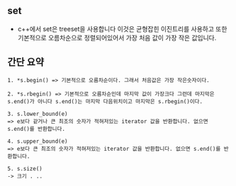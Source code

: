 ## set

- c++에서 set은 treeset을 사용합니다 이것은 균형잡힌 이진트리를 사용하고 또한 기본적으로 오름차순으로 정렬되어있어서 가장 처음 값이 가장 작은 값입니다.

## 간단 요약

````
1. *s.begin() => 기본적으로 오름차순이다. 그래서 처음값은 가장 작은숫자이다.

2. *s.rbegin() => 기본적으로 오름차순인데 마지막 값이 가장크다 그런데 마지막은 s.end()가 아니다 s.end()는 마지막 다음위치이고 마지막은 s.rbegin()이다.

3. s.lower_bound(e) 
=> e보다 같거나 큰 최조의 숫자가 적혀저있는 iterator 값을 반환합니다. 없으면 s.end()를 반환합니다.

4. s.upper_bound(e)
=> e보다 큰 최조의 숫자가 적혀저있는 iterator 값을 반환합니다. 없으면 s.end()를 반환합니다.

5. s.size() 
-> 크기 . ..
````
